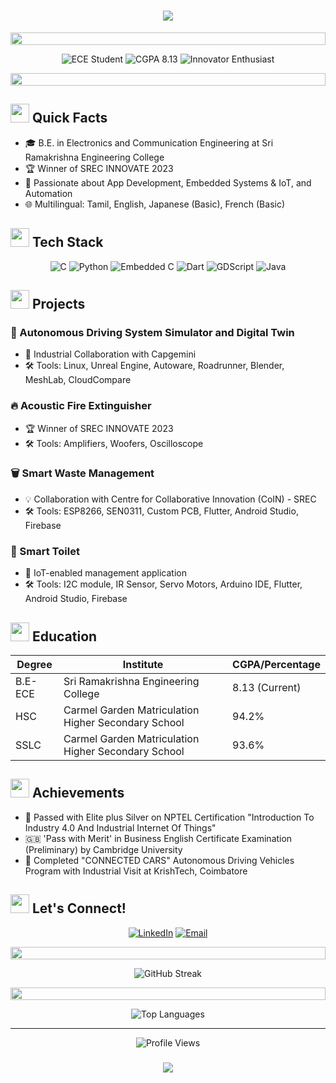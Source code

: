 <h1 align="center">
  <img src="https://readme-typing-svg.herokuapp.com/?lines=Hello,+I'm+Surya+R!; Welcome+to+my+GitHub+profile!&center=true&size=30">
</h1>

<p align="center">
  <img src="https://i.imgur.com/dBaSKWF.gif" height="20" width="100%">
</p>

<div align="center">
  <img src="https://img.shields.io/badge/ECE-Student-blue?style=for-the-badge" alt="ECE Student"/>
  <img src="https://img.shields.io/badge/CGPA-8.13-success?style=for-the-badge" alt="CGPA 8.13"/>
  <img src="https://img.shields.io/badge/Innovator-Enthusiast-orange?style=for-the-badge" alt="Innovator Enthusiast"/>
</div>

<p align="center">
  <img src="https://i.imgur.com/dBaSKWF.gif" height="20" width="100%">
</p>

## <img src="https://media.giphy.com/media/iY8CRBdQXODJSCERIr/giphy.gif" width="30px"> Quick Facts

- 🎓 B.E. in Electronics and Communication Engineering at Sri Ramakrishna Engineering College
- 🏆 Winner of SREC INNOVATE 2023
- 🌟 Passionate about App Development, Embedded Systems & IoT, and Automation
- 🌐 Multilingual: Tamil, English, Japanese (Basic), French (Basic)

## <img src="https://media2.giphy.com/media/QssGEmpkyEOhBCb7e1/giphy.gif?cid=ecf05e47a0n3gi1bfqntqmob8g9aid1oyj2wr3ds3mg700bl&rid=giphy.gif" width="30px"> Tech Stack

<div align="center">

![C](https://img.shields.io/badge/C-Moderate-blue?style=for-the-badge&logo=c)
![Python](https://img.shields.io/badge/Python-Basics-yellow?style=for-the-badge&logo=python)
![Embedded C](https://img.shields.io/badge/Embedded_C-Basics-lightgrey?style=for-the-badge&logo=c)
![Dart](https://img.shields.io/badge/Dart-Moderate-blue?style=for-the-badge&logo=dart)
![GDScript](https://img.shields.io/badge/GDScript-Basics-orange?style=for-the-badge&logo=godot-engine)
![Java](https://img.shields.io/badge/Java-Basics-red?style=for-the-badge&logo=java)

</div>

## <img src="https://media.giphy.com/media/j2pOGeGYKe2xCCKwfi/giphy.gif" width="30px"> Projects

### 🚗 Autonomous Driving System Simulator and Digital Twin
- 🤝 Industrial Collaboration with Capgemini
- 🛠️ Tools: Linux, Unreal Engine, Autoware, Roadrunner, Blender, MeshLab, CloudCompare

### 🔥 Acoustic Fire Extinguisher
- 🏆 Winner of SREC INNOVATE 2023
- 🛠️ Tools: Amplifiers, Woofers, Oscilloscope

### 🗑️ Smart Waste Management
- 💡 Collaboration with Centre for Collaborative Innovation (CoIN) - SREC
- 🛠️ Tools: ESP8266, SEN0311, Custom PCB, Flutter, Android Studio, Firebase

### 🚽 Smart Toilet
- 🧠 IoT-enabled management application
- 🛠️ Tools: I2C module, IR Sensor, Servo Motors, Arduino IDE, Flutter, Android Studio, Firebase

## <img src="https://media.giphy.com/media/gVlgj80ZLp9yo/giphy.gif" width="30px"> Education

<div align="center">

| Degree | Institute | CGPA/Percentage |
|--------|-----------|-----------------|
| B.E-ECE | Sri Ramakrishna Engineering College | 8.13 (Current) |
| HSC | Carmel Garden Matriculation Higher Secondary School | 94.2% |
| SSLC | Carmel Garden Matriculation Higher Secondary School | 93.6% |

</div>

## <img src="https://media.giphy.com/media/MS9Yq6Y718CSiDTxR5/giphy.gif" width="30px"> Achievements

- 🏅 Passed with Elite plus Silver on NPTEL Certification "Introduction To Industry 4.0 And Industrial Internet Of Things"
- 🇬🇧 'Pass with Merit' in Business English Certificate Examination (Preliminary) by Cambridge University
- 🚗 Completed "CONNECTED CARS" Autonomous Driving Vehicles Program with Industrial Visit at KrishTech, Coimbatore

## <img src="https://media.giphy.com/media/LnQjpWaON8nhr21vNW/giphy.gif" width="30px"> Let's Connect!

<div align="center">

[![LinkedIn](https://img.shields.io/badge/LinkedIn-Connect-blue?style=for-the-badge&logo=linkedin)](https://www.linkedin.com/in/surya-rangaraj-k/)
[![Email](https://img.shields.io/badge/Email-Contact-red?style=for-the-badge&logo=gmail)](mailto:suryar8434@gmail.com)

</div>

<p align="center">
  <img src="https://i.imgur.com/dBaSKWF.gif" height="20" width="100%">
</p>

<div align="center">
  <img src="https://github-readme-streak-stats.herokuapp.com/?user=YourGitHubUsername&theme=radical" alt="GitHub Streak" />
</div>

<p align="center">
  <img src="https://i.imgur.com/dBaSKWF.gif" height="20" width="100%">
</p>

<div align="center">
  <img src="https://github-readme-stats.vercel.app/api/top-langs/?username=YourGitHubUsername&layout=compact&theme=radical" alt="Top Languages" />
</div>

---

<div align="center">
  <img src="https://komarev.com/ghpvc/?username=YourGitHubUsername&color=blueviolet&style=for-the-badge" alt="Profile Views" />
</div>

<h3 align="center">
  <img src="https://readme-typing-svg.herokuapp.com/?lines=Thanks+for+visiting!;Have+a+great+day!&center=true&size=20">
</h3>
